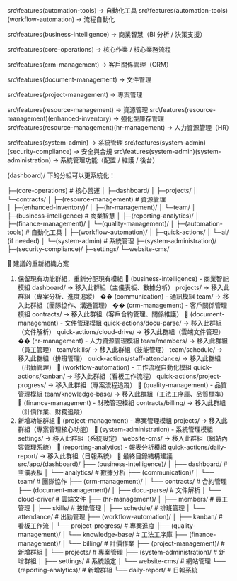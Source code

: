 src\features\(automation-tools)                 → 自動化工具
src\features\(automation-tools)\(workflow-automation) → 流程自動化

src\features\(business-intelligence)            → 商業智慧（BI 分析 / 決策支援）

src\features\(core-operations)                  → 核心作業 / 核心業務流程

src\features\(crm-management)                   → 客戶關係管理（CRM）

src\features\(document-management)              → 文件管理

src\features\(project-management)               → 專案管理

src\features\(resource-management)              → 資源管理
src\features\(resource-management)\(enhanced-inventory) → 強化型庫存管理
src\features\(resource-management)\(hr-management)      → 人力資源管理（HR）

src\features\(system-admin)                     → 系統管理
src\features\(system-admin)\(security-compliance)       → 安全與合規
src\features\(system-admin)\(system-administration)     → 系統管理功能（配置 / 維護 / 後台）




(dashboard)/ 下的分組可以更系統化：

├─(core-operations)          # 核心營運
│ ├─dashboard/
│ ├─projects/
│ └─contracts/
│
├─(resource-management)      # 資源管理  
│ ├─(enhanced-inventory)/
│ ├─(hr-management)/
│ └─team/
│
├─(business-intelligence)    # 商業智慧
│ ├─(reporting-analytics)/
│ ├─(finance-management)/
│ └─(quality-management)/
│
├─(automation-tools)         # 自動化工具
│ ├─(workflow-automation)/
│ ├─quick-actions/
│ └─ai/ (if needed)
│
└─(system-admin)            # 系統管理
  ├─(system-administration)/
  ├─(security-compliance)/
  ├─settings/
  └─website-cms/



🎯 建議的重新組織方案
1. 保留現有功能群組，重新分配現有模組
🔹 (business-intelligence) - 商業智能模組
dashboard/ → 移入此群組（主儀表板、數據分析）
projects/ → 移入此群組（專案分析、進度追蹤）
�� (communication) - 通訊模組
team/ → 移入此群組（團隊協作、溝通管理）
�� (crm-management) - 客戶關係管理模組
contracts/ → 移入此群組（客戶合約管理、關係維護）
🔹 (document-management) - 文件管理模組
quick-actions/docu-parse/ → 移入此群組（文件解析）
quick-actions/cloud-drive/ → 移入此群組（雲端文件管理）
�� (hr-management) - 人力資源管理模組
team/members/ → 移入此群組（員工管理）
team/skills/ → 移入此群組（技能管理）
team/schedule/ → 移入此群組（排班管理）
quick-actions/staff-attendance/ → 移入此群組（出勤管理）
🔹 (workflow-automation) - 工作流程自動化模組
quick-actions/kanban/ → 移入此群組（看板工作流程）
quick-actions/project-progress/ → 移入此群組（專案流程追蹤）
🔹 (quality-management) - 品質管理模組
team/knowledge-base/ → 移入此群組（工法工序庫、品質標準）
🔹 (finance-management) - 財務管理模組
contracts/billing/ → 移入此群組（計價作業、財務追蹤）
2. 新增功能群組
🔹 (project-management) - 專案管理模組
projects/ → 移入此群組（專案管理核心功能）
🔹 (system-administration) - 系統管理模組
settings/ → 移入此群組（系統設定）
website-cms/ → 移入此群組（網站內容管理系統）
🔹 (reporting-analytics) - 報表分析模組
quick-actions/daily-report/ → 移入此群組（日報系統）
📁 最終目錄結構建議
src/app/(dashboard)/
├── (business-intelligence)/
│   ├── dashboard/          # 主儀表板
│   └── analytics/          # 數據分析
├── (communication)/
│   └── team/               # 團隊協作
├── (crm-management)/
│   └── contracts/          # 合約管理
├── (document-management)/
│   ├── docu-parse/         # 文件解析
│   └── cloud-drive/        # 雲端文件
├── (hr-management)/
│   ├── members/            # 員工管理
│   ├── skills/             # 技能管理
│   ├── schedule/           # 排班管理
│   └── attendance/         # 出勤管理
├── (workflow-automation)/
│   ├── kanban/             # 看板工作流
│   └── project-progress/   # 專案進度
├── (quality-management)/
│   └── knowledge-base/     # 工法工序庫
├── (finance-management)/
│   └── billing/            # 計價作業
├── (project-management)/    # 新增群組
│   └── projects/           # 專案管理
├── (system-administration)/ # 新增群組
│   ├── settings/           # 系統設定
│   └── website-cms/        # 網站管理
└── (reporting-analytics)/   # 新增群組
    └── daily-report/        # 日報系統